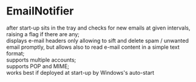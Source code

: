 # EmailNotifier
after start-up sits in the tray and checks for new emails at given intervals, raising a flag if there are any; <br>
displays e-mail headers only allowing to sift and delete spam / unwanted email promptly, but allows also to read e-mail content in a simple text format;<br>
supports multiple accounts;<br>
supports POP and MIME;<br>
works best if deployed at start-up by Windows's auto-start
